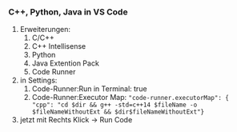 ### C++, Python, Java in VS Code
1. Erweiterungen:
    1. C/C++
    2. C++ Intellisense
    3. Python 
    4. Java Extention Pack
    5. Code Runner
2. in Settings:
    1. Code-Runner:Run in Terminal: true
    2. Code-Runner:Executor Map: `"code-runner.executorMap": {    "cpp": "cd $dir && g++ -std=c++14 $fileName -o $fileNameWithoutExt && $dir$fileNameWithoutExt"}`
3. jetzt mit Rechts Klick -> Run Code